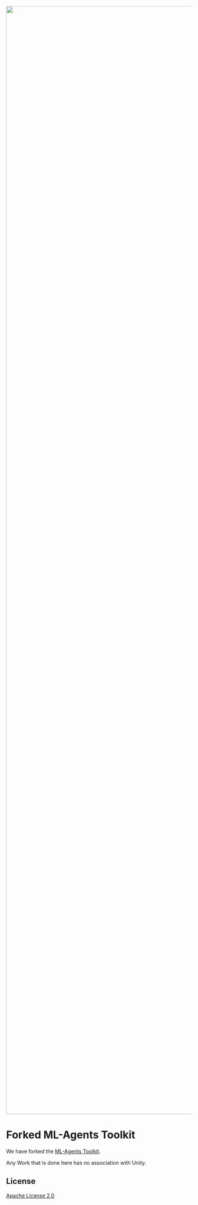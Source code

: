 <img src="docs/images/image-banner.png" align="middle" width="3000"/>

# Forked ML-Agents Toolkit

We have forked the [ML-Agents Toolkit](https://github.com/Unity-Technologies/ml-agents).

Any Work that is done here has no association with Unity.


## License

[Apache License 2.0](LICENSE.md)
